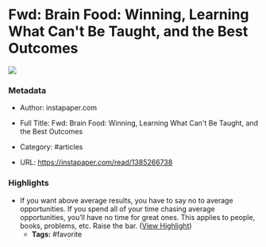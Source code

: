 # Fwd: Brain Food: Winning, Learning What Can't Be Taught, and the Best Outcomes

![](https://readwise-assets.s3.amazonaws.com/static/images/article4.6bc1851654a0.png)

### Metadata

- Author: instapaper.com
- Full Title: Fwd: Brain Food: Winning, Learning What Can't Be Taught, and the Best Outcomes
- Category: #articles


- URL: https://instapaper.com/read/1385266738

### Highlights

- If you want above average results, you have to say no to average opportunities.
  If you spend all of your time chasing average opportunities, you’ll have no time for great ones. This applies to people, books, problems, etc.
  Raise the bar. ([View Highlight](https://instapaper.com/read/1385266738/15437050))
    - **Tags:** #favorite
